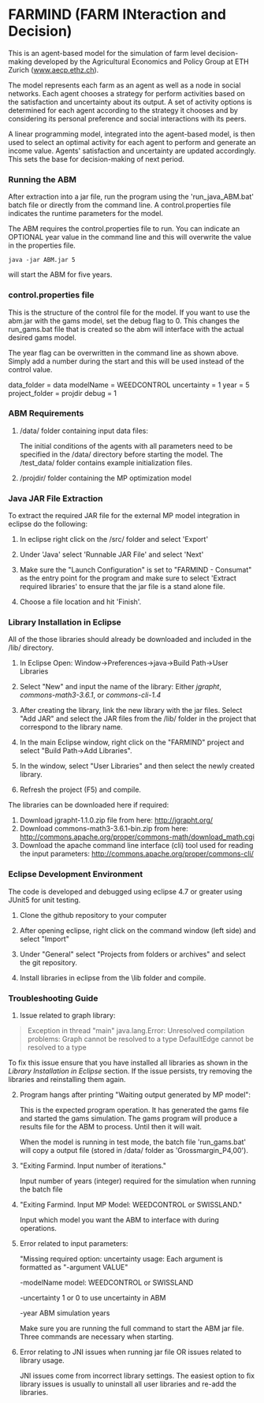 # FARMIND (FARM INteraction and Decision)
This is an agent-based model for the simulation of farm level decision-making developed by the Agricultural Economics and Policy Group at ETH Zurich (www.aecp.ethz.ch).

The model represents each farm as an agent as well as a node in social networks. Each agent chooses a strategy for perform activities based on the satisfaction and uncertainty about its output. A set of activity options is determined for each agent according to the strategy it chooses and by considering its personal preference and social interactions with its peers. 

A linear programming model, integrated into the agent-based model, is then used to select an optimal activity for each agent to perform and generate an income value. Agents' satisfaction and uncertainty are updated accordingly. This sets the base for decision-making of next period.

### Running the ABM
After extraction into a jar file, run the program using the 'run_java_ABM.bat' batch file or directly from the command line. A control.properties file indicates the runtime parameters for the model.

The ABM requires the control.properties file to run. You can indicate an OPTIONAL year value in the command line and this will overwrite the value in the properties file. 

	java -jar ABM.jar 5

will start the ABM for five years. 

### control.properties file

This is the structure of the control file for the model. If you want to use the abm.jar with the gams model, set the debug flag to 0. This changes the run_gams.bat file that is created so the abm will interface with the actual desired gams model. 

The year flag can be overwritten in the command line as shown above. Simply add a number during the start and this will be used instead of the control value. 

data_folder = data
modelName = WEEDCONTROL
uncertainty = 1
year = 5
project_folder = projdir
debug = 1

### ABM Requirements
1. /data/ folder containing input data files:
	
	The initial conditions of the agents with all parameters need to be specified in the /data/ directory before starting the model. The /test_data/ folder contains example initialization files. 

2. /projdir/ folder containing the MP optimization model

### Java JAR File Extraction
To extract the required JAR file for the external MP model integration in eclipse do the following:

1. In eclipse right click on the /src/ folder and select 'Export' 

2. Under 'Java' select 'Runnable JAR File' and select 'Next'

3. Make sure the "Launch Configuration" is set to "FARMIND - Consumat" as the entry point for the program and make sure to select 'Extract required libraries' to ensure that the jar file is a stand alone file. 

4. Choose a file location and hit 'Finish'.

### Library Installation in Eclipse
All of the those libraries should already be downloaded and included in the /lib/ directory. 

1. In Eclipse Open:
	Window->Preferences->java->Build Path->User Libraries 

2. Select "New" and input the name of the library:
	Either *jgrapht*, *commons-math3-3.6.1*, or *commons-cli-1.4*
	
3. After creating the library, link the new library with the jar files.
	Select "Add JAR" and select the JAR files from the /lib/ folder in the project that correspond to the library name. 
	
4. In the main Eclipse window, right click on the "FARMIND" project and select "Build Path->Add Libraries".

5. In the window, select "User Libraries" and then select the newly created library. 

6. Refresh the project (F5) and compile.

The libraries can be downloaded here if required:
1. Download jgrapht-1.1.0.zip file from here: http://jgrapht.org/
2. Download commons-math3-3.6.1-bin.zip from here: http://commons.apache.org/proper/commons-math/download_math.cgi
3. Download the apache command line interface (cli) tool used for reading the input parameters: http://commons.apache.org/proper/commons-cli/

### Eclipse Development Environment
The code is developed and debugged using eclipse 4.7 or greater using JUnit5 for unit testing. 

1. Clone the github repository to your computer

2. After opening eclipse, right click on the command window (left side) and select "Import"

3. Under "General" select "Projects from folders or archives" and select the git repository. 

4. Install libraries in eclipse from the \lib folder and compile. 

### Troubleshooting Guide
1. Issue related to graph library:

>Exception in thread "main" java.lang.Error: Unresolved compilation problems: 
>	       Graph cannot be resolved to a type
>	       DefaultEdge cannot be resolved to a type
	       
To fix this issue ensure that you have installed all libraries as shown in the *Library Installation in Eclipse* section. 
If the issue persists, try removing the libraries and reinstalling them again.
	
2. Program hangs after printing "Waiting output generated by MP model":

	This is the expected program operation. It has generated the gams file and started the gams simulation. 
	The gams program will produce a results file for the ABM to process. Until then it will wait. 
	
	When the model is running in test mode, the batch file 'run_gams.bat' will copy a output file (stored in /data/ folder as 'Grossmargin_P4,00'). 

3. "Exiting Farmind. Input number of iterations."

	Input number of years (integer) required for the simulation when running the batch file

4. "Exiting Farmind. Input MP Model: WEEDCONTROL or SWISSLAND."
	
	Input which model you want the ABM to interface with during operations. 
	
5. Error related to input parameters:

	"Missing required option: uncertainty usage: Each argument is formatted as "-argument VALUE"
	
	 -modelName <arg>             model: WEEDCONTROL or SWISSLAND
	 
	 -uncertainty <arg>           1 or 0 to use uncertainty in ABM
	 
	 -year <arg>                  ABM simulation years
	 
	 Make sure you are running the full command to start the ABM jar file. Three commands are necessary when starting. 
	 
6. Error relating to JNI issues when running jar file OR issues related to library usage. 
	
	JNI issues come from incorrect library settings. The easiest option to fix library issues is usually to uninstall all user libraries and re-add the libraries. 